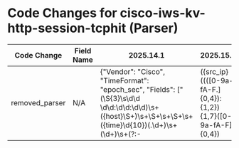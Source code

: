 # Code Changes for cisco-iws-kv-http-session-tcphit (Parser)

| Code Change | Field Name | 2025.14.1 | 2025.15.1 |
|-------------|------------|-----------|------------|
| removed_parser | N/A | {"Vendor": "Cisco", "TimeFormat": "epoch_sec", "Fields": ["(\S{3}\s\d\d \d\d:\d\d:\d\d)\s+({host}\S+)\s+\S+\s+\S+\s+({time}\d{10})(.\d+)\s+(\d+)\s+(?:-|({src_ip}((([0-9a-fA-F.]{0,4}):{1,2}){1,7}([0-9a-fA-F]){0,4})|(((25[0-5]|(2[0-4]|1\d|[0-9]|)\d)\.?\b){4}))(:({src_port}\d+))?)\s+(?:-|({proxy_action}[^\s\/]+)\/({http_response_code}\d+))\s+(?:-|({bytes}\d+))\s+(?:-|unknown|({method}[^\s]+))\s+", "(\S{3}\s\d\d \d\d:\d\d:\d\d)\s+(\S+\s){9}(?:-|({dest_ip}\d{1,3}\.\d{1,3}\.\d{1,3}\.\d{1,3})(:({dest_port}\d+))?)\s+(-|\\"*\(Unauthenticated[^\\"]+\\"*|\\"*((({web_domain}\w+)\\)?({user}[\w\.\-\!\#\^\~]{1,40}\$?)[^\s\\"]*\\"*))\s(\w+\/)?(-|({=web_domain}\S+))\s(-|({mime}[^\s]+))\s.+?<(-|\\"*(-|({category}[^,\\">]+)))", "(\S{3}\s\d\d \d\d:\d\d:\d\d)\s+(\S+\s){9}(?:-|({url}(({protocol}[^:\\\/\s,\\"]+):[\\\/]+)?({web_domain}[^\\\/\s:,\\"]+)(:({dest_port}\d+))?({uri_path}\/[^\s\?\\"]*)?({uri_query}\?[^\\"\s]*)?))\s(-|\\"*\(Unauthenticated[^\\"]+\\"*|\\"*(\w+\\({user}[\w\.\-\!\#\^\~]{1,40}\$?)[^\s\\"]*\\"*))\s(\w+\/)?(-|({=web_domain}\S+))\s(-|({mime}[^\s]+))\s.+?<(-|\\"*(-|({category}[^,\\">]+)))", "User Agent = \\"({user_agent}[^\\"]+)?\\"", "Auth-scheme = (NONE|({auth_method}\S+))", "AD Group Memberships = \(.+?\) (-|\\"({group_name}[^\]]+)\\")\s\]"], "Name": "cisco-iws-kv-http-session-tcphit", "Product": "Cisco Web Security", "Conditions": ["TCP_HIT/", "-> - Request Details:", "xb-accesslog:"], "ParserVersion": "v1.0.0"} | N/A |